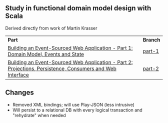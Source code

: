 Study in functional domain model design with Scala
----
 Derived directly from work of Martin Krasser
<table>
    <tr>
        <td><b>Part</b></td>
        <td><b>Branch</b></td>
    </tr>
    <tr>
        <td><a href="http://krasserm.blogspot.com/2011/11/building-event-sourced-web-application.html">Building an Event-Sourced Web Application - Part 1: Domain Model, Events and State</a></td>
        <td><a href="https://github.com/krasserm/eventsourcing-example/tree/part-1">part-1</a></td>
    </tr>
    <tr>
        <td><a href="http://krasserm.blogspot.com/2012/01/building-event-sourced-web-application.html">Building an Event-Sourced Web Application - Part 2: Projections, Persistence, Consumers and Web Interface</a> </td>
        <td><a href="https://github.com/krasserm/eventsourcing-example/tree/part-2">part-2</a></td>
    </tr>
</table>

Changes
---

* Removed XML bindings; will use Play-JSON (less intrusive)
* Will persist to a relational DB with every logical transaction and "rehydrate" when needed
 